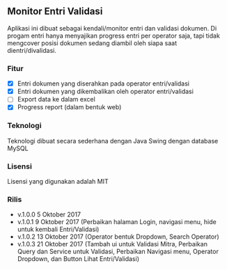 ## Monitor Entri Validasi
Aplikasi ini dibuat sebagai kendali/monitor entri dan validasi dokumen. Di progam entri hanya menyajikan progress entri per operator saja, tapi tidak mengcover posisi dokumen sedang diambil oleh siapa saat dientri/divalidasi.

### Fitur
- [x] Entri dokumen yang diserahkan pada operator entri/validasi
- [x] Entri dokumen yang dikembalikan oleh operator entri/validasi
- [ ] Export data ke dalam excel
- [x] Progress report (dalam bentuk web)

### Teknologi
Teknologi dibuat secara sederhana dengan Java Swing dengan database MySQL

### Lisensi
Lisensi yang digunakan adalah MIT

### Rilis
- v.1.0.0   5 Oktober 2017
- v.1.0.1   9 Oktober 2017 (Perbaikan halaman Login, navigasi menu, hide untuk kembali Entri/Validasi)
- v.1.0.2   13 Oktober 2017 (Operator bentuk Dropdown, Search Operator)
- v.1.0.3   21 Oktober 2017 (Tambah ui untuk Validasi Mitra, Perbaikan Query dan Service untuk Validasi, Perbaikan Navigasi menu, Operator Dropdown, dan Button Lihat Entri/Validasi)
